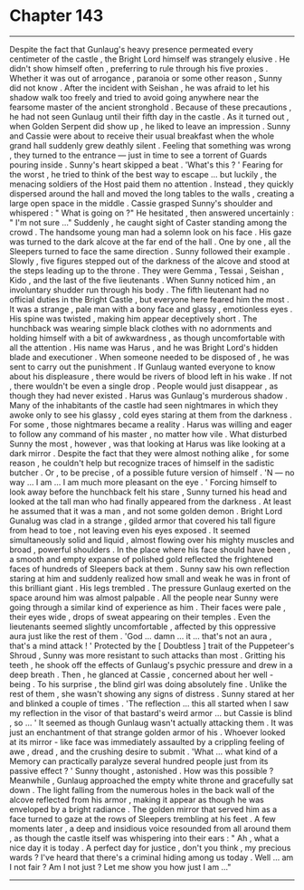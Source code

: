 
# Chapter 143


---

Despite the fact that Gunlaug's heavy presence permeated every centimeter of the castle , the Bright Lord himself was strangely elusive . He didn't show himself often , preferring to rule through his five proxies . Whether it was out of arrogance , paranoia or some other reason , Sunny did not know .
After the incident with Seishan , he was afraid to let his shadow walk too freely and tried to avoid going anywhere near the fearsome master of the ancient stronghold . Because of these precautions , he had not seen Gunlaug until their fifth day in the castle .
As it turned out , when Golden Serpent did show up , he liked to leave an impression .
Sunny and Cassie were about to receive their usual breakfast when the whole grand hall suddenly grew deathly silent . Feeling that something was wrong , they turned to the entrance — just in time to see a torrent of Guards pouring inside .
Sunny's heart skipped a beat .
'What's this ? '
Fearing for the worst , he tried to think of the best way to escape … but luckily , the menacing soldiers of the Host paid them no attention . Instead , they quickly dispersed around the hall and moved the long tables to the walls , creating a large open space in the middle .
Cassie grasped Sunny's shoulder and whispered :
" What is going on ?"
He hesitated , then answered uncertainly :
" I'm not sure …"
Suddenly , he caught sight of Caster standing among the crowd . The handsome young man had a solemn look on his face . His gaze was turned to the dark alcove at the far end of the hall .
One by one , all the Sleepers turned to face the same direction . Sunny followed their example .
Slowly , five figures stepped out of the darkness of the alcove and stood at the steps leading up to the throne . They were Gemma , Tessai , Seishan , Kido , and the last of the five lieutenants .
When Sunny noticed him , an involuntary shudder run through his body .
The fifth lieutenant had no official duties in the Bright Castle , but everyone here feared him the most . It was a strange , pale man with a bony face and glassy , emotionless eyes . His spine was twisted , making him appear deceptively short .
The hunchback was wearing simple black clothes with no adornments and holding himself with a bit of awkwardness , as though uncomfortable with all the attention .
His name was Harus , and he was Bright Lord's hidden blade and executioner . When someone needed to be disposed of , he was sent to carry out the punishment . If Gunlaug wanted everyone to know about his displeasure , there would be rivers of blood left in his wake . If not , there wouldn't be even a single drop .
People would just disappear , as though they had never existed .
Harus was Gunlaug's murderous shadow .
Many of the inhabitants of the castle had seen nightmares in which they awoke only to see his glassy , cold eyes staring at them from the darkness . For some , those nightmares became a reality . Harus was willing and eager to follow any command of his master , no matter how vile .
What disturbed Sunny the most , however , was that looking at Harus was like looking at a dark mirror . Despite the fact that they were almost nothing alike , for some reason , he couldn't help but recognize traces of himself in the sadistic butcher .
Or , to be precise , of a possible future version of himself .
'N — no way … I am … I am much more pleasant on the eye . '
Forcing himself to look away before the hunchback felt his stare , Sunny turned his head and looked at the tall man who had finally appeared from the darkness .
At least he assumed that it was a man , and not some golden demon .
Bright Lord Gunalug was clad in a strange , gilded armor that covered his tall figure from head to toe , not leaving even his eyes exposed . It seemed simultaneously solid and liquid , almost flowing over his mighty muscles and broad , powerful shoulders .
In the place where his face should have been , a smooth and empty expanse of polished gold reflected the frightened faces of hundreds of Sleepers back at them . Sunny saw his own reflection staring at him and suddenly realized how small and weak he was in front of this brilliant giant .
His legs trembled .
The pressure Gunlaug exerted on the space around him was almost palpable . All the people near Sunny were going through a similar kind of experience as him . Their faces were pale , their eyes wide , drops of sweat appearing on their temples . Even the lieutenants seemed slightly uncomfortable , affected by this oppressive aura just like the rest of them .
'God … damn … it … that's not an aura , that's a mind attack ! '
Protected by the [ Doubtless ] trait of the Puppeteer's Shroud , Sunny was more resistant to such attacks than most . Gritting his teeth , he shook off the effects of Gunlaug's psychic pressure and drew in a deep breath . Then , he glanced at Cassie , concerned about her well - being .
To his surprise , the blind girl was doing absolutely fine . Unlike the rest of them , she wasn't showing any signs of distress . Sunny stared at her and blinked a couple of times .
'The reflection … this all started when I saw my reflection in the visor of that bastard's weird armor … but Cassie is blind , so … '
It seemed as though Gunlaug wasn't actually attacking them . It was just an enchantment of that strange golden armor of his . Whoever looked at its mirror - like face was immediately assaulted by a crippling feeling of awe , dread , and the crushing desire to submit .
'What … what kind of a Memory can practically paralyze several hundred people just from its passive effect ? ' Sunny thought , astonished .
How was this possible ?
Meanwhile , Gunlaug approached the empty white throne and gracefully sat down . The light falling from the numerous holes in the back wall of the alcove reflected from his armor , making it appear as though he was enveloped by a bright radiance .
The golden mirror that served him as a face turned to gaze at the rows of Sleepers trembling at his feet .
A few moments later , a deep and insidious voice resounded from all around them , as though the castle itself was whispering into their ears :
" Ah , what a nice day it is today . A perfect day for justice , don't you think , my precious wards ? I've heard that there's a criminal hiding among us today . Well … am I not fair ? Am I not just ? Let me show you how just I am …"

---

